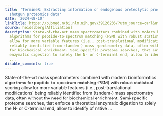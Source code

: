 ```yaml
---
title: 'TermineR: Extracting information on endogenous proteolytic processing from
  shotgun proteomics data'
date: '2024-08-10'
linkTitle: https://pubmed.ncbi.nlm.nih.gov/39126236/?utm_source=curl&utm_medium=rss&utm_campaign=pubmed-2&utm_content=1FakS-2QOkCT8HsMOQP1bCRQ4YzyumYOmxmF0moLsQ3dFB1E9V&fc=20220326224207&ff=20240810183529&v=2.18.0.post9+e462414
source: heidelberg[Affiliation]
description: State-of-the-art mass spectrometers combined with modern bioinformatics
  algorithms for peptide-to-spectrum matching (PSM) with robust statistical scoring
  allow for more variable features (i.e., post-translational modifications) being
  reliably identified from (tandem-) mass spectrometry data, often without the need
  for biochemical enrichment. Semi-specific proteome searches, that enforce a theoretical
  enzymatic digestion to solely the N- or C-terminal end, allow to identify of native
  ...
disable_comments: true
---
```

State-of-the-art mass spectrometers combined with modern bioinformatics algorithms for peptide-to-spectrum matching (PSM) with robust statistical scoring allow for more variable features (i.e., post-translational modifications) being reliably identified from (tandem-) mass spectrometry data, often without the need for biochemical enrichment. Semi-specific proteome searches, that enforce a theoretical enzymatic digestion to solely the N- or C-terminal end, allow to identify of native ...